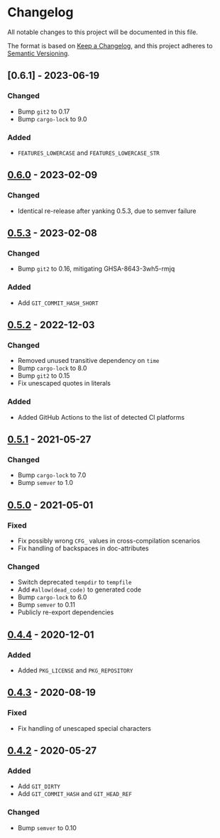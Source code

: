# Changelog

All notable changes to this project will be documented in this file.

The format is based on [Keep a Changelog](https://keepachangelog.com/en/1.0.0/), and this project adheres to [Semantic Versioning](https://semver.org/spec/v2.0.0.html).


## [0.6.1] - 2023-06-19
### Changed
- Bump `git2` to 0.17
- Bump `cargo-lock` to 9.0

### Added
- `FEATURES_LOWERCASE` and `FEATURES_LOWERCASE_STR`

## [0.6.0] - 2023-02-09
### Changed
- Identical re-release after yanking 0.5.3, due to semver failure

## [0.5.3] - 2023-02-08
### Changed
- Bump `git2` to 0.16, mitigating GHSA-8643-3wh5-rmjq

### Added
- Add `GIT_COMMIT_HASH_SHORT`

## [0.5.2] - 2022-12-03
### Changed
- Removed unused transitive dependency on `time`
- Bump `cargo-lock` to 8.0
- Bump `git2` to 0.15
- Fix unescaped quotes in literals

### Added
- Added GitHub Actions to the list of detected CI platforms

## [0.5.1] - 2021-05-27
### Changed
- Bump `cargo-lock` to 7.0
- Bump `semver` to 1.0

## [0.5.0] - 2021-05-01
### Fixed
- Fix possibly wrong `CFG_` values in cross-compilation scenarios
- Fix handling of backspaces in doc-attributes

### Changed
- Switch deprecated `tempdir` to `tempfile`
- Add `#allow(dead_code)` to generated code
- Bump `cargo-lock` to 6.0
- Bump `semver` to 0.11
- Publicly re-export dependencies

## [0.4.4] - 2020-12-01
### Added
- Added `PKG_LICENSE` and `PKG_REPOSITORY`

## [0.4.3] - 2020-08-19
### Fixed
- Fix handling of unescaped special characters

## [0.4.2] - 2020-05-27
### Added
- Add `GIT_DIRTY`
- Add `GIT_COMMIT_HASH` and `GIT_HEAD_REF`

### Changed
- Bump `semver` to 0.10

[unreleased]: https://github.com/lukaslueg/built/compare/0.6.0...master
[0.6.0]: https://github.com/lukaslueg/built/compare/0.5.3...0.6.0
[0.5.3]: https://github.com/lukaslueg/built/compare/0.5.2...0.5.3
[0.5.2]: https://github.com/lukaslueg/built/compare/0.5.1...0.5.2
[0.5.1]: https://github.com/lukaslueg/built/compare/0.5.0...0.5.1
[0.5.0]: https://github.com/lukaslueg/built/compare/0.4.4...0.5.0
[0.4.4]: https://github.com/lukaslueg/built/compare/0.4.3...0.4.4
[0.4.3]: https://github.com/lukaslueg/built/compare/0.4.2...0.4.3
[0.4.2]: https://github.com/lukaslueg/built/compare/0.4.1...0.4.2
